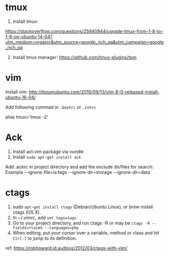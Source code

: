 # tmux

1. Install tmux:

https://stackoverflow.com/questions/25940944/ugrade-tmux-from-1-8-to-1-9-on-ubuntu-14-04?utm_medium=organic&utm_source=google_rich_qa&utm_campaign=google_rich_qa

2. Install tmux manager: https://github.com/tmux-plugins/tpm


# vim
Install vim: http://tipsonubuntu.com/2016/09/13/vim-8-0-released-install-ubuntu-16-04/

Add following commad in `.bashrc` or `.zshrc`

alias tmux='tmux -2'

# Ack

1. Install act.vim package via vundle
2. Install `sudo apt-get install ack`

Add .ackrc in project directory and add the exclude dir/files for search:
Example
--ignore-file=is:tags
--ignore-dir=storage
--ignore-dir=data 

# ctags
1. sudo `apt-get install ctags` (Debian/Ubuntu Linux), or brew install ctags (OS X).
2. In ~/.vimrc, add `set tags=tags`
3. Go to your project directory, and run ctags -R or may be `ctags -R --fields=+laimS --languages=php`
4. When editing, put your cursor over a variable, method or class and hit `Ctrl-]` to jump to its definition.

ref: https://robhoward.id.au/blog/2012/03/ctags-with-vim/

